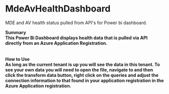 # MdeAvHealthDashboard
MDE and AV health status pulled from API's for Power bi dashboard.

<b>Summary<b/><br/>
This Power Bi Dashboard displays health data that is pulled via API directly from an Azure Application Registration.
<br/><br/><br/>
<b>How to Use<b/><br/>
As long as the current tenant is up you will see the data in this tenant. To see your own data you will need to open the file, navigate to and then click the transform data button, right click on the queries and adjust the connection information to that found in your application registration in the Azure Application registration.  
